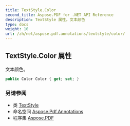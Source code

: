 ```yaml
---
title: TextStyle.Color
second_title: Aspose.PDF for .NET API Reference
description: TextStyle 属性。文本颜色
type: docs
weight: 10
url: /zh/net/aspose.pdf.annotations/textstyle/color/
---
```

## TextStyle.Color 属性

文本颜色。

```csharp
public Color Color { get; set; }
```

### 另请参阅

* 类 [TextStyle](../)
* 命名空间 [Aspose.Pdf.Annotations](../../../aspose.pdf.annotations/)
* 程序集 [Aspose.PDF](../../../)